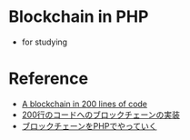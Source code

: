 # Blockchain in PHP
- for studying

# Reference
- [A blockchain in 200 lines of code](https://medium.com/@lhartikk/a-blockchain-in-200-lines-of-code-963cc1cc0e54)
- [200行のコードへのブロックチェーンの実装](http://postd.cc/a-blockchain-in-200-lines-of-code/)
- [ブロックチェーンをPHPでやっていく](http://tomcky.hatenadiary.jp/entry/2018/01/10/000416)
